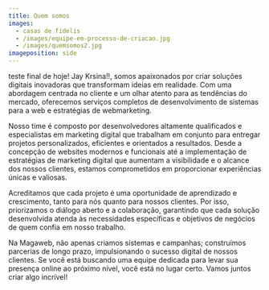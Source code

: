 ```yaml
---
title: Quem somos
images:
  - casas de fidelis
  - /images/equipe-em-processo-de-criacao.jpg
  - /images/quemsomos2.jpg
imageposition: side
---
```

teste final de hoje! Jay Krsina!!, somos apaixonados por criar soluções digitais inovadoras que transformam ideias em realidade. Com uma abordagem centrada no cliente e um olhar atento para as tendências do mercado, oferecemos serviços completos de desenvolvimento de sistemas para a web e estratégias de webmarketing.

Nosso time é composto por desenvolvedores altamente qualificados e especialistas em marketing digital que trabalham em conjunto para entregar projetos personalizados, eficientes e orientados a resultados. Desde a concepção de websites modernos e funcionais até a implementação de estratégias de marketing digital que aumentam a visibilidade e o alcance dos nossos clientes, estamos comprometidos em proporcionar experiências únicas e valiosas.

Acreditamos que cada projeto é uma oportunidade de aprendizado e crescimento, tanto para nós quanto para nossos clientes. Por isso, priorizamos o diálogo aberto e a colaboração, garantindo que cada solução desenvolvida atenda às necessidades específicas e objetivos de negócios de quem confia em nosso trabalho.

Na Magaweb, não apenas criamos sistemas e campanhas; construímos parcerias de longo prazo, impulsionando o sucesso digital de nossos clientes. Se você está buscando uma equipe dedicada para levar sua presença online ao próximo nível, você está no lugar certo. Vamos juntos criar algo incrível!